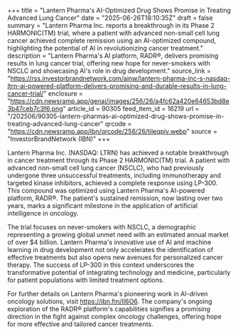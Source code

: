 +++
title = "Lantern Pharma's AI-Optimized Drug Shows Promise in Treating Advanced Lung Cancer"
date = "2025-06-26T18:10:35Z"
draft = false
summary = "Lantern Pharma Inc. reports a breakthrough in its Phase 2 HARMONIC(TM) trial, where a patient with advanced non-small cell lung cancer achieved complete remission using an AI-optimized compound, highlighting the potential of AI in revolutionizing cancer treatment."
description = "Lantern Pharma's AI platform, RADR®, delivers promising results in lung cancer trial, offering new hope for never-smokers with NSCLC and showcasing AI's role in drug development."
source_link = "https://rss.investorbrandnetwork.com/ainw/lantern-pharma-inc-s-nasdaq-ltrn-ai-powered-platform-delivers-promising-and-durable-results-in-lung-cancer-trial/"
enclosure = "https://cdn.newsramp.app/genai/images/256/26/a4fc62a420e64653bd8e3b47ceb7c3f6.png"
article_id = 90305
feed_item_id = 16219
url = "/202506/90305-lantern-pharmas-ai-optimized-drug-shows-promise-in-treating-advanced-lung-cancer"
qrcode = "https://cdn.newsramp.app/ibn/qrcode/256/26/tileqpiv.webp"
source = "InvestorBrandNetwork (IBN)"
+++

<p>Lantern Pharma Inc. (NASDAQ: LTRN) has achieved a notable breakthrough in cancer treatment through its Phase 2 HARMONIC(TM) trial. A patient with advanced non-small cell lung cancer (NSCLC), who had previously undergone three unsuccessful treatments, including immunotherapy and targeted kinase inhibitors, achieved a complete response using LP-300. This compound was optimized using Lantern Pharma's AI-powered platform, RADR®. The patient's sustained remission, now lasting over two years, marks a significant milestone in the application of artificial intelligence in oncology.</p><p>The trial focuses on never-smokers with NSCLC, a demographic representing a growing global unmet need with an estimated annual market of over $4 billion. Lantern Pharma's innovative use of AI and machine learning in drug development not only accelerates the identification of effective treatments but also opens new avenues for personalized cancer therapy. The success of LP-300 in this context underscores the transformative potential of integrating technology and medicine, particularly for patient populations with limited treatment options.</p><p>For further details on Lantern Pharma's pioneering work in AI-driven oncology solutions, visit <a href='https://ibn.fm/II6O6' rel='nofollow' target='_blank'>https://ibn.fm/II6O6</a>. The company's ongoing exploration of the RADR® platform's capabilities signifies a promising direction in the fight against complex oncology challenges, offering hope for more effective and tailored cancer treatments.</p>